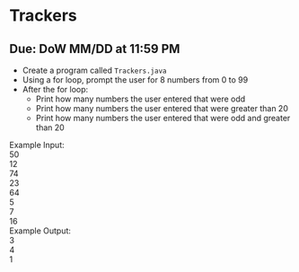 # Trackers

## Due: DoW MM/DD at 11:59 PM

- Create a program called `Trackers.java`
- Using a for loop, prompt the user for 8 numbers from 0 to 99
- After the for loop:
  - Print how many numbers the user entered that were odd
  - Print how many numbers the user entered that were greater than 20
  - Print how many numbers the user entered that were odd and greater than 20

Example Input:\
50\
12\
74\
23\
64\
5\
7\
16\
Example Output:\
3\
4\
1
